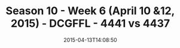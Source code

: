 ---
title: Season 10 - Week 6 (April 10 &12, 2015) - DCGFFL - 4441 vs 4437
teams_score:
- team: 4441
  score:
- team: 4437
  score: 0
mvp: Andy S. (Silver), Clay A. (Purple)
game-ball: N/A
season: 10
week:
date: '2015-04-13T14:08:50'
pageid: season-10-week-six-4441-vs-4437
---